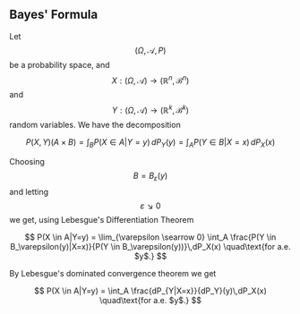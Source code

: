 ## Bayes' Formula

Let $$ (\Omega,\mathcal A, P)$$ be a probability space, and
$$X: (\Omega, \mathcal A) \to (\mathbb R^n, \mathcal{B}^n)$$ and
$$Y: (\Omega, \mathcal A) \to (\mathbb R^k, \mathcal{B}^k)$$ random variables. 
We have the decomposition

$$
P(X, Y) (A \times B)
= \int_B P(X \in A|Y=y)\,dP_Y(y)
= \int_A P(Y \in B|X=x)\,dP_X(x)
$$

Choosing $$B=B_\varepsilon(y)$$ and letting $$\varepsilon \searrow 0$$ we get, using
Lebesgue's Differentiation Theorem

$$
P(X \in A|Y=y) = \lim_{\varepsilon \searrow 0} \int_A \frac{P(Y \in B_\varepsilon(y)|X=x)}{P(Y \in B_\varepsilon(y))}\,dP_X(x)
\quad\text{for a.e. $y$.}
$$

By Lebesgue's dominated convergence theorem we get

$$
P(X \in A|Y=y) = \int_A \frac{dP_{Y|X=x}}{dP_Y}(y)\,dP_X(x)
\quad\text{for a.e. $y$.}
$$